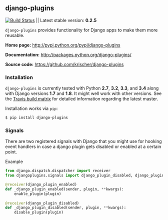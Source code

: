 ## django-plugins

[![Build Status](https://travis-ci.org/krischer/django-plugins.svg?branch=master)](https://travis-ci.org/krischer/django-plugins) ||  Latest stable version: **0.2.5**

`django-plugins` provides functionality for Django apps to make them more
reusable.

**Home page:** http://pypi.python.org/pypi/django-plugins

**Documentation:** http://packages.python.org/django-plugins/

**Source code:** https://github.com/krischer/django-plugins

### Installation

`django-plugins` is currently tested with Python **2.7**, **3.2**, **3.3**, and
**3.4** along with Django versions **1.7** and **1.8**. It might well work
with other versions. See the [Travis build 
matrix](https://travis-ci.org/krischer/django-plugins) for detailed information
regarding the latest master.


Installation works via `pip`:

```bash
$ pip install django-plugins
```


### Signals

There are two registered signals with Django that you might use for hooking event handlers in case a django plugin gets disabled or enabled at a certain point.

Example

```python
from django.dispatch.dispatcher import receiver
from djangoplugins.signals import django_plugin_disabled, django_plugin_enabled

@receiver(django_plugin_enabled)
def _django_plugin_enabled(sender, plugin, **kwargs):
    enable_plugin(plugin)
    
@receiver(django_plugin_disabled)
def _django_plugin_disabled(sender, plugin, **kwargs):
    disable_plugin(plugin)

```
